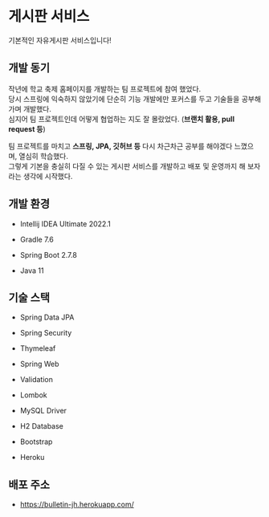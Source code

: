 # 게시판 서비스

기본적인 자유게시판 서비스입니다!

## 개발 동기
작년에 학교 축제 홈페이지를 개발하는 팀 프로젝트에 참여 했었다.<br>
당시 스프링에 익숙하지 않았기에 단순히 기능 개발에만 포커스를 두고 기술들을 공부해 가며 개발했다.<br>
심지어 팀 프로젝트인데 어떻게 협업하는 지도 잘 몰랐었다. (**브랜치 활용, pull request 등**)<br>

팀 프로젝트를 마치고 **스프링, JPA, 깃허브 등** 다시 차근차근 공부를 해야겠다 느꼈으며, 열심히 학습했다.<br>
그렇게 기본을 충실히 다질 수 있는 게시판 서비스를 개발하고 배포 및 운영까지 해 보자라는 생각에 시작했다.

## 개발 환경

* Intellij IDEA Ultimate 2022.1

* Gradle 7.6
* Spring Boot 2.7.8
* Java 11

## 기술 스택

* Spring Data JPA
* Spring Security
* Thymeleaf
* Spring Web
* Validation
* Lombok
* MySQL Driver
* H2 Database

* Bootstrap
* Heroku

## 배포 주소

* https://bulletin-jh.herokuapp.com/
